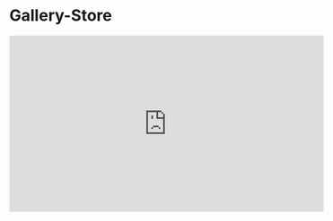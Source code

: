 <!-- @format -->

# Gallery-Store

<iframe width="560" height="315" src="https://www.youtube.com/embed/XY7xBfZbld8" title="YouTube video player" frameborder="0" allow="accelerometer; autoplay; clipboard-write; encrypted-media; gyroscope; picture-in-picture; web-share" allowfullscreen></iframe>
